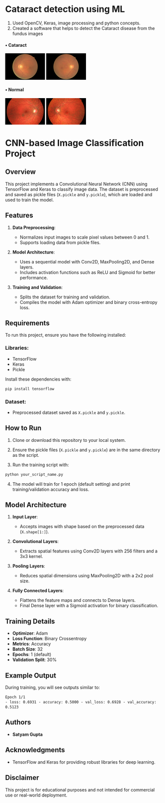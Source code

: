 # Cataract detection using ML 
  1. Used OpenCV, Keras, image processing and python concepts. 
  2. Created a software that helps to detect the Cataract disease from the fundus images

#### • Cataract

<img src="img/Cataract/01.jpg.png" width="128"/> <img src="img/Cataract/02.jpg.png" width="128"/>

#### • Normal

<img src="img/Normal/01_h.jpg" width="128"/> <img src="img/Normal/02_h.jpg" width="128"/>

# CNN-based Image Classification Project

## Overview
This project implements a Convolutional Neural Network (CNN) using TensorFlow and Keras to classify image data. The dataset is preprocessed and saved as pickle files (`X.pickle` and `y.pickle`), which are loaded and used to train the model.

## Features
1. **Data Preprocessing**:
   - Normalizes input images to scale pixel values between 0 and 1.
   - Supports loading data from pickle files.

2. **Model Architecture**:
   - Uses a sequential model with Conv2D, MaxPooling2D, and Dense layers.
   - Includes activation functions such as ReLU and Sigmoid for better performance.

3. **Training and Validation**:
   - Splits the dataset for training and validation.
   - Compiles the model with Adam optimizer and binary cross-entropy loss.

## Requirements
To run this project, ensure you have the following installed:

### Libraries:
- TensorFlow
- Keras
- Pickle

Install these dependencies with:
```bash
pip install tensorflow
```

### Dataset:
- Preprocessed dataset saved as `X.pickle` and `y.pickle`.

## How to Run
1. Clone or download this repository to your local system.

2. Ensure the pickle files (`X.pickle` and `y.pickle`) are in the same directory as the script.

3. Run the training script with:
```bash
python your_script_name.py
```

4. The model will train for 1 epoch (default setting) and print training/validation accuracy and loss.

## Model Architecture
1. **Input Layer**:
   - Accepts images with shape based on the preprocessed data (`X.shape[1:]`).

2. **Convolutional Layers**:
   - Extracts spatial features using Conv2D layers with 256 filters and a 3x3 kernel.

3. **Pooling Layers**:
   - Reduces spatial dimensions using MaxPooling2D with a 2x2 pool size.

4. **Fully Connected Layers**:
   - Flattens the feature maps and connects to Dense layers.
   - Final Dense layer with a Sigmoid activation for binary classification.

## Training Details
- **Optimizer**: Adam
- **Loss Function**: Binary Crossentropy
- **Metrics**: Accuracy
- **Batch Size**: 32
- **Epochs**: 1 (default)
- **Validation Split**: 30%

## Example Output
During training, you will see outputs similar to:
```text
Epoch 1/1
- loss: 0.6931 - accuracy: 0.5000 - val_loss: 0.6928 - val_accuracy: 0.5123
```

## Authors
- **Satyam Gupta** 

## Acknowledgments
- TensorFlow and Keras for providing robust libraries for deep learning.

## Disclaimer
This project is for educational purposes and not intended for commercial use or real-world deployment.


